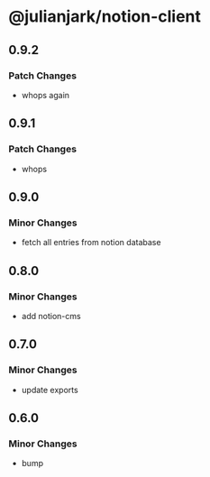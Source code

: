 # @julianjark/notion-client

## 0.9.2

### Patch Changes

- whops again

## 0.9.1

### Patch Changes

- whops

## 0.9.0

### Minor Changes

- fetch all entries from notion database

## 0.8.0

### Minor Changes

- add notion-cms

## 0.7.0

### Minor Changes

- update exports

## 0.6.0

### Minor Changes

- bump
